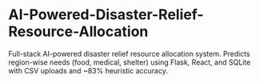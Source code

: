 # AI-Powered-Disaster-Relief-Resource-Allocation
Full-stack AI-powered disaster relief resource allocation system. Predicts region-wise needs (food, medical, shelter) using Flask, React, and SQLite with CSV uploads and ~83% heuristic accuracy.
